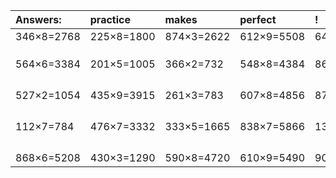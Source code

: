 | Answers: | practice | makes | perfect | ! |
| :--- | :--- | :--- | :--- | :--- |
| 346×8=2768 | 225×8=1800 | 874×3=2622 | 612×9=5508 | 640×9=5760 | 
|   |   |   |   |   | 
|   |   |   |   |   | 
|   |   |   |   |   | 
| 564×6=3384 | 201×5=1005 | 366×2=732 | 548×8=4384 | 866×5=4330 | 
|   |   |   |   |   | 
|   |   |   |   |   | 
|   |   |   |   |   | 
|   |   |   |   |   | 
| 527×2=1054 | 435×9=3915 | 261×3=783 | 607×8=4856 | 876×4=3504 | 
|   |   |   |   |   | 
|   |   |   |   |   | 
|   |   |   |   |   | 
|   |   |   |   |   | 
| 112×7=784 | 476×7=3332 | 333×5=1665 | 838×7=5866 | 132×2=264 | 
|   |   |   |   |   | 
|   |   |   |   |   | 
|   |   |   |   |   | 
|   |   |   |   |   | 
| 868×6=5208 | 430×3=1290 | 590×8=4720 | 610×9=5490 | 908×3=2724 | 
